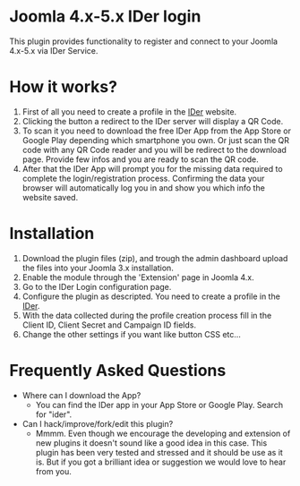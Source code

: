 # Joomla 4.x-5.x IDer login

This plugin provides functionality to register and connect to your Joomla 4.x-5.x via IDer Service.

# How it works?
  1. First of all you need to create a profile in the [IDer](https://ider.com) website.
  2. Clicking the button a redirect to the IDer server will display a QR Code.
  3. To scan it you need to download the free IDer App from the App Store or Google Play depending which smartphone you own. Or just scan the QR code with any QR Code reader and you will be redirect to the download page. Provide few infos and you are ready to scan the QR code.
  4. After that the IDer App will prompt you for the missing data required to complete the login/registration process. Confirming the data your browser will automatically log you in and show you which info the website saved.

# Installation

1. Download the plugin files (zip), and trough the admin dashboard upload the files into your Joomla 3.x installation.
2. Enable the module through the 'Extension' page in Joomla 4.x.
3. Go to the IDer Login configuration page.
4. Configure the plugin as descripted. You need to create a profile in the [IDer](https://ider.com).
5. With the data collected during the profile creation process fill in the Client ID, Client Secret and Campaign ID fields.
6. Change the other settings if you want like button CSS etc...

# Frequently Asked Questions

* Where can I download the App?
    *  You can find the IDer app in your App Store or Google Play. Search for "ider".
* Can I hack/improve/fork/edit this plugin?
    *  Mmmm. Even though we encourage the developing and extension of new plugins it doesn't sound like a good idea in this case. This plugin has been very tested and stressed and it should be use as it is. But if you got a brilliant idea or suggestion we would love to hear from you.
